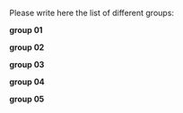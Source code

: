 Please write here the list of different groups:


**group 01**


**group 02**


**group 03**


**group 04**


**group 05**
